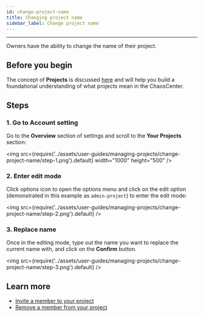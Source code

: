 ```yaml
---
id: change-project-name
title: Changing project name
sidebar_label: Change project name
---
```


---

Owners have the ability to change the name of their project.

## Before you begin

The concept of **Projects** is discussed [here](../concepts/projects.md) and will help you build a foundational understanding of what projects mean in the ChaosCenter.

## Steps

### 1. Go to **Account setting**

Go to the **Overview** section of settings and scroll to the **Your Projects** section:

<img src={require('../assets/user-guides/managing-projects/change-project-name/step-1.png').default} width="1000" height="500" />

### 2. Enter edit mode

Click options icon to open the options menu and click on the edit option (demonstrated in this example as `admin-project`) to enter the edit mode:

<img src={require('../assets/user-guides/managing-projects/change-project-name/step-2.png').default} />

### 3. Replace name

Once in the editing mode, type out the name you want to replace the current name with, and click on the **Confirm** button.

<img src={require('../assets/user-guides/managing-projects/change-project-name/step-3.png').default} />

## Learn more

- [Invite a member to your project](invite-team-member.md)
- [Remove a member from your project](remove-team-member.md)
